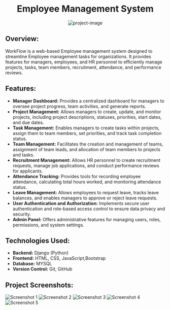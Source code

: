 <h1 align="center" id="title">Employee Management System</h1>

<p align="center"><img src="https://socialify.git.ci/athul-binu/WorkFlow/image?font=Inter&amp;language=1&amp;name=1&amp;owner=1&amp;pattern=Plus&amp;theme=Auto" alt="project-image"></p>

## Overview:
WorkFlow is a web-based Employee management system designed to streamline Employee management tasks for organizations. It provides features for managers, employees, and HR personnel to efficiently manage projects, tasks, team members, recruitment, attendance, and performance reviews.

## Features:
- **Manager Dashboard:** Provides a centralized dashboard for managers to oversee project progress, team activities, and generate reports.
- **Project Management:** Allows managers to create, update, and monitor projects, including project descriptions, statuses, priorities, start dates, and due dates.
- **Task Management:** Enables managers to create tasks within projects, assign them to team members, set priorities, and track task completion status.
- **Team Management:** Facilitates the creation and management of teams, assignment of team leads, and allocation of team members to projects and tasks.
- **Recruitment Management:** Allows HR personnel to create recruitment requests, manage job applications, and conduct performance reviews for applicants.
- **Attendance Tracking:** Provides tools for recording employee attendance, calculating total hours worked, and monitoring attendance status.
- **Leave Management:** Allows employees to request leave, tracks leave balances, and enables managers to approve or reject leave requests.
- **User Authentication and Authorization:** Implements secure user authentication and role-based access control to ensure data privacy and security.
- **Admin Panel:** Offers administrative features for managing users, roles, permissions, and system settings.

## Technologies Used:
- **Backend:** Django (Python)
- **Frontend:** HTML, CSS, JavaScript,Bootstrap
- **Database:** MYSQL
- **Version Control:** Git, GitHub
## Project Screenshots:
![Screenshot 1](https://github.com/athul-binu/WorkFlow/assets/76248875/b26ee644-0090-4289-8a8d-cbe2467f3633)
![Screenshot 2](https://github.com/athul-binu/WorkFlow/assets/76248875/5b6893a5-34ba-4742-9e8c-2cd5643ebd42)
![Screenshot 3](https://github.com/athul-binu/WorkFlow/assets/76248875/39c49025-9935-441e-8009-a23b93c3b3f8)
![Screenshot 4](https://github.com/athul-binu/WorkFlow/assets/76248875/56bf9629-b905-4905-b25d-2bd9ced7b61b)
![Screenshot 5](https://github.com/athul-binu/WorkFlow/assets/76248875/25a050c7-0b42-4045-b7c2-54809af5dda6)
